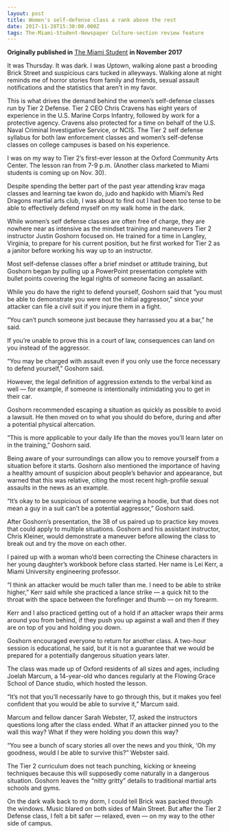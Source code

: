 ```yaml
---
layout: post
title: Women's self-defense class a rank above the rest
date: 2017-11-28T15:30:00.000Z
tags: The-Miami-Student-Newspaper Culture-section review feature
---
```

**Originally published in** [The Miami Student](<104 items found for your search. If no results were found please broaden your search. « First ‹ Previous 1 2 3 4 5 6 Next › Last » Miami basketball player arrested (04/05/19 2:43pm) Three weeks ago, after pounding at the door of the mother of his child's apartment at 3:30 a.m., Miami University senior and RedHawks men's basketball guard Darrian Ringo allegedly shoved his child's mother to the ground and rushed to the bedroom to find him. The mother got up to stop Ringo, and he put his hands around her neck and pushed her on the bed. https://www.miamistudent.net/article/2019/04/former-miami-basketball-player-arrested-for-domestic-violence-to-face-charges-next-week Audrey Davis, TMS managing editor, dies in home town (12/31/18 2:30am) Miami senior Audrey Marie Davis died suddenly on Wednesday, Dec. 26 in her home town of Hicksville, Ohio. https://www.miamistudent.net/article/2018/12/audrey-davis-tms-managing-editor-dies-in-home-town Continuing the conversation (12/04/18 10:00am) Miami University sophomore Emily Pawlecki was walking to a date party while scrolling through her phone on a late Thursday night in early October. https://www.miamistudent.net/article/2018/12/continuing-the-conversation Controversy over mace ban in residence halls (11/20/18 5:34pm) Correction on November 29: The Office of Residence Life does not prohibit mace and pepper spray in dorms. University departments gave The Student conflicting information about Miami policy on the matter. We should have taken greater care to ascertain the truth, and we apologize for the error. https://www.miamistudent.net/article/2018/11/controversy-over-mace-ban-in-residence-halls Miamians are using painful experiences, creativity to power change (11/06/18 11:00am) The following reflects the majority opinion of the editorial board. https://www.miamistudent.net/article/2018/11/miami-students-use-creativity-to-power-change 'Kick back', 'fight back': Former Miami student finds healing in helping others (11/06/18 10:01am) While sitting in the AMC Dine-In movie theater in the Anderson neighborhood of Cincinnati early last December, Maria Racadio struggled to put aside the thoughts eating inside her brain. https://www.miamistudent.net/article/2018/11/kick-back-fight-back KickBackBathCo.jpg (11/06/18 3:08am) https://www.miamistudent.net/multimedia/4d342dba-f697-4105-8903-c9b28d33996f "The Right to Grow Old": Capturing Hondurans' fight to live through photographs (10/16/18 9:01am) Tomas Ayuso has spent the last couple years traveling through Central America and Mexico, photographing people and telling their stories. In his latest project, titled "The Right to Grow Old," Ayuso captured photos of Hondurans and their fight to live. https://www.miamistudent.net/article/2018/10/photojournalist-captures-hondurans-fight-to-live Football shows resilience, throttles Akron for second win (10/09/18 9:00am) Throughout the first five weeks of the 2018 campaign, the Miami RedHawks perplexed fans and analysts alike. https://www.miamistudent.net/article/2018/10/football-shows-resilience-throttles-akron-for-second-win Can we make 'Stranger Danger' a little more realistic, please? (10/02/18 9:30am) When I was in sixth grade, our local "Officer Smiley," the name he gave to kids, visited classrooms once a month to talk about "Stranger Danger." https://www.miamistudent.net/article/2018/10/can-we-make-stranger-danger-a-little-more-realistic-please Volleyball sweeps Northern Illinois (10/02/18 9:00am) With the RedHawks down 24-23 to Northern Illinois University in the second set on Sunday, junior libero Emma Leahy reassured her teammates from the sideline, yelling, "Hey, you're good!" https://www.miamistudent.net/article/2018/10/volleyball-sweeps-northern-illinois The tale of "two"s - Miami travels to Minnesota (09/14/18 9:00am) Saturday's Miami-Minnesota game is a matchup of two teams in very different positions two weeks into the 2018 season. https://www.miamistudent.net/article/2018/09/the-tale-of-twos-miami-travels-to-minnesota New year, same story (09/11/18 9:00am) vinelca@miamioh.edu, @ChrisAVinel https://www.miamistudent.net/article/2018/09/new-year-same-story Kanye aims for open-mindedness, misses the mark (05/08/18 9:04pm) It's tradition by now: right before the release of a new record, Kanye West makes waves in the news. This manifests itself in his rageful tirades in interviews promoting 2013's "Yeezus" and in the incoherent, shambly rollout of 2016's "The Life of Pablo." https://www.miamistudent.net/article/2018/05/kanye-aims-for-open-mindedness-misses-the-mark Happiness: Fickle, but worth striving for (03/27/18 12:00pm) At the beginning of this year, a wise professor told my class that we need to prioritize physical health and mental wellness above all else, and the best way to achieve that is to subscribe to a systematic planner. https://www.miamistudent.net/article/2018/03/happiness-fickle-but-worth-striving-for The guys who make it and the guys who don't (02/13/18 12:00pm) Defenseman Grant Hutton often feeds forward Josh Melnick for transitions out of Miami's defensive zone. Melnick may dump the puck and forward Karch Bachman will use his speed to try to make space in the offensive zone. Forward Carson Meyer may then jump off the bench for a line change and, if defenseman Louie Belpedio is pinching, Meyer might find Belpedio in front of the net. https://www.miamistudent.net/article/2018/02/the-guys-who-make-it-and-the-guys-who-dont TMS picks the 20 best albums of the year (12/07/17 2:55am) Here are the 20 best albums of 2017 (so far). https://www.miamistudent.net/article/2017/12/tms-picks-the-20-best-albums-of-the-year Sgt. Michelle Hercules: Strength and beauty (12/05/17 10:00am) She doesn't look nearly as tired as she must be. https://www.miamistudent.net/article/2017/12/sgt-michelle-hercules-strength-and-beauty Women's self-defense class a rank above the rest (11/28/17 10:30am) It was Thursday. It was dark. I was Uptown, walking alone past a brooding Brick Street and suspicious cars tucked in alleyways. Walking alone at night reminds me of horror stories from family and friends, sexual assault notifications and the statistics that aren't in my favor. https://www.miamistudent.net/article/2017/11/womens-self-defense-class-a-rank-above-the-rest>) **in November 2017**

It was Thursday. It was dark. I was Uptown, walking alone past a brooding Brick Street and suspicious cars tucked in alleyways. Walking alone at night reminds me of horror stories from family and friends, sexual assault notifications and the statistics that aren’t in my favor.

This is what drives the demand behind the women’s self-defense classes run by Tier 2 Defense. Tier 2 CEO Chris Cravens has eight years of experience in the U.S. Marine Corps Infantry, followed by work for a protective agency. Cravens also protected for a time on behalf of the U.S. Naval Criminal Investigative Service, or NCIS. The Tier 2 self defense syllabus for both law enforcement classes and women’s self-defense classes on college campuses is based on his experience.

I was on my way to Tier 2’s first-ever lesson at the Oxford Community Arts Center. The lesson ran from 7-9 p.m. (Another class marketed to Miami students is coming up on Nov. 30).

Despite spending the better part of the past year attending krav maga classes and learning tae kwon do, judo and hapkido with Miami’s Red Dragons martial arts club, I was about to find out I had been too tense to be able to effectively defend myself on my walk home in the dark.

While women’s self defense classes are often free of charge, they are nowhere near as intensive as the mindset training and maneuvers Tier 2 instructor Justin Goshorn focused on. He trained for a time in Langley, Virginia, to prepare for his current position, but he first worked for Tier 2 as a janitor before working his way up to an instructor.

Most self-defense classes offer a brief mindset or attitude training, but Goshorn began by pulling up a PowerPoint presentation complete with bullet points covering the legal rights of someone facing an assailant.

While you do have the right to defend yourself, Goshorn said that “you must be able to demonstrate you were not the initial aggressor,” since your attacker can file a civil suit if you injure them in a fight.

“You can’t punch someone just because they harrassed you at a bar,” he said.

If you’re unable to prove this in a court of law, consequences can land on you instead of the aggressor.

“You may be charged with assault even if you only use the force necessary to defend yourself,” Goshorn said.

However, the legal definition of aggression extends to the verbal kind as well — for example, if someone is intentionally intimidating you to get in their car.

Goshorn recommended escaping a situation as quickly as possible to avoid a lawsuit. He then moved on to what you should do before, during and after a potential physical altercation.

“This is more applicable to your daily life than the moves you’ll learn later on in the training,” Goshorn said.

Being aware of your surroundings can allow you to remove yourself from a situation before it starts. Goshorn also mentioned the importance of having a healthy amount of suspicion about people’s behavior and appearance, but warned that this was relative, citing the most recent high-profile sexual assaults in the news as an example.

“It’s okay to be suspicious of someone wearing a hoodie, but that does not mean a guy in a suit can’t be a potential aggressor,” Goshorn said.

After Goshorn’s presentation, the 38 of us paired up to practice key moves that could apply to multiple situations. Goshorn and his assistant instructor, Chris Kleiner, would demonstrate a maneuver before allowing the class to break out and try the move on each other.

I paired up with a woman who’d been correcting the Chinese characters in her young daughter’s workbook before class started. Her name is Lei Kerr, a Miami University engineering professor.

“I think an attacker would be much taller than me. I need to be able to strike higher,” Kerr said while she practiced a lance strike — a quick hit to the throat with the space between the forefinger and thumb — on my forearm.

Kerr and I also practiced getting out of a hold if an attacker wraps their arms around you from behind, if they push you up against a wall and then if they are on top of you and holding you down.

Goshorn encouraged everyone to return for another class. A two-hour session is educational, he said, but it is not a guarantee that we would be prepared for a potentially dangerous situation years later.

The class was made up of Oxford residents of all sizes and ages, including Joelah Marcum, a 14-year-old who dances regularly at the Flowing Grace School of Dance studio, which hosted the lesson.

“It’s not that you’ll necessarily have to go through this, but it makes you feel confident that you would be able to survive it,” Marcum said.

Marcum and fellow dancer Sarah Webster, 17, asked the instructors questions long after the class ended. What if an attacker pinned you to the wall this way? What if they were holding you down this way?

“You see a bunch of scary stories all over the news and you think, ‘Oh my goodness, would I be able to survive this?” Webster said.

The Tier 2 curriculum does not teach punching, kicking or kneeing techniques because this will supposedly come naturally in a dangerous situation. Goshorn leaves the “nitty gritty” details to traditional martial arts schools and gyms.

On the dark walk back to my dorm, I could tell Brick was packed through the windows. Music blared on both sides of Main Street. But after the Tier 2 Defense class, I felt a bit safer — relaxed, even — on my way to the other side of campus.
